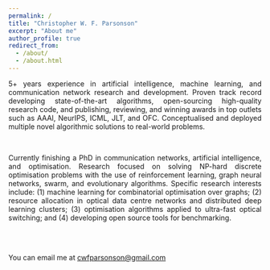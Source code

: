 ```yaml
---
permalink: /
title: "Christopher W. F. Parsonson"
excerpt: "About me"
author_profile: true
redirect_from: 
  - /about/
  - /about.html
---
```


<!--
   -<div style="text-align: justify"> 
   -I am a communication networks Ph.D. student. My research is focused on improving 
   -resource allocation in data centre networks. I am interested in 
   -using machine learning and optimisation algorithms to improve optical data centre
   -networks to the point where they have vastly superior scalability, bandwidth, 
   -latency and power consumption relative to their electronic counterparts. 
   -Specifically, I am working on: (1) Using machine learning for combinatorial 
   -optimisation over large graphs applied to resource allocation and scheduling 
   -in optical data centres; (2) optimisation algorithms applied to ultra-fast optical 
   -switching. 
   -</div>
   -->


<div style="text-align: justify"> 

5+ years experience in artificial intelligence, machine learning, and
communication network research and development. Proven track record developing
state-of-the-art algorithms, open-sourcing high-quality research code, and
publishing, reviewing, and winning awards in top outlets such as AAAI, NeurIPS,
ICML, JLT, and OFC. Conceptualised and deployed multiple novel algorithmic
solutions to real-world problems.
  
</div>

<br/>

<div style="text-align: justify"> 

Currently finishing a PhD in communication networks, artificial intelligence,
and optimisation. Research focused on solving NP-hard discrete optimisation
problems with the use of reinforcement learning, graph neural networks, swarm,
and evolutionary algorithms. Specific research interests include: (1) machine
learning for combinatorial optimisation over graphs; (2) resource allocation in
optical data centre networks and distributed deep learning clusters; (3)
optimisation algorithms applied to ultra-fast optical switching; and (4)
developing open source tools for benchmarking.

</div>


<br/><br/>


You can email me at [cwfparsonson@gmail.com](mailto:cwfparsonson@gmail.com)

